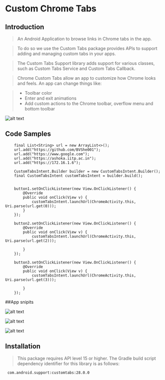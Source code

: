 # Custom Chrome Tabs

## Introduction

> An Android Application to browse links in Chrome tabs in the app.

> To do so we use the Custom Tabs package provides APIs to support adding and managing custom tabs in your apps.

>The Custom Tabs Support library adds support for various classes, such as Custom Tabs Service and Custom Tabs Callback.

> Chrome Custom Tabs allow an app to customize how Chrome looks and feels. An app can change things like:

> * Toolbar color
> * Enter and exit animations
> * Add custom actions to the Chrome toolbar, overflow menu and bottom toolbar

![alt text](https://developer.chrome.com/multidevice/images/customtab/performance.gif)

## Code Samples

        final List<String> url = new ArrayList<>();
        url.add("https://github.com/BVShe001");
        url.add("https://www.google.com");
        url.add("https://ashoka.iitp.ac.in");
        url.add("https://172.16.1.6");

        CustomTabsIntent.Builder builder = new CustomTabsIntent.Builder();
        final CustomTabsIntent customTabsIntent = builder.build();


        button1.setOnClickListener(new View.OnClickListener() {
            @Override
            public void onClick(View v) {
                customTabsIntent.launchUrl(ChromeActivity.this, Uri.parse(url.get(0)));
            }
        });

        button2.setOnClickListener(new View.OnClickListener() {
            @Override
            public void onClick(View v) {
                customTabsIntent.launchUrl(ChromeActivity.this, Uri.parse(url.get(2)));

            }
        });

        button3.setOnClickListener(new View.OnClickListener() {
            @Override
            public void onClick(View v) {
                customTabsIntent.launchUrl(ChromeActivity.this, Uri.parse(url.get(3)));

            }
        });

##App snipits

![alt text](https://lh3.googleusercontent.com/TnLoZxTaBLROAYIDW7IVJ9ThncM74x_u8Vhc4vvRw02CWAoayrPg5mdGKT0nWv3FCFPviawv3upPXqwqMZNu=w1366-h594-rw)

![alt text](https://lh5.googleusercontent.com/Px2gdXi4WsJLhMS9s0ebBxDKIay5FUreu6cT7H2nylQmo-sRjcjxRrrGWF_6y4s1qfYiar02ywjKg9L0myld=w1366-h594-rw)

![alt text](https://lh4.googleusercontent.com/kG2GlP9yDtanAIyhHb1XRmFPj27PZk8QXIMVdYtu0IrhAA9LSZ3Jv3HNA-ZYPLQAO3ehRsHMFCXCOjbI32fe=w1366-h594-rw)

## Installation

> This package requires API level 15 or higher. The Gradle build script dependency identifier for this library is as follows:

     com.android.support:customtabs:28.0.0
